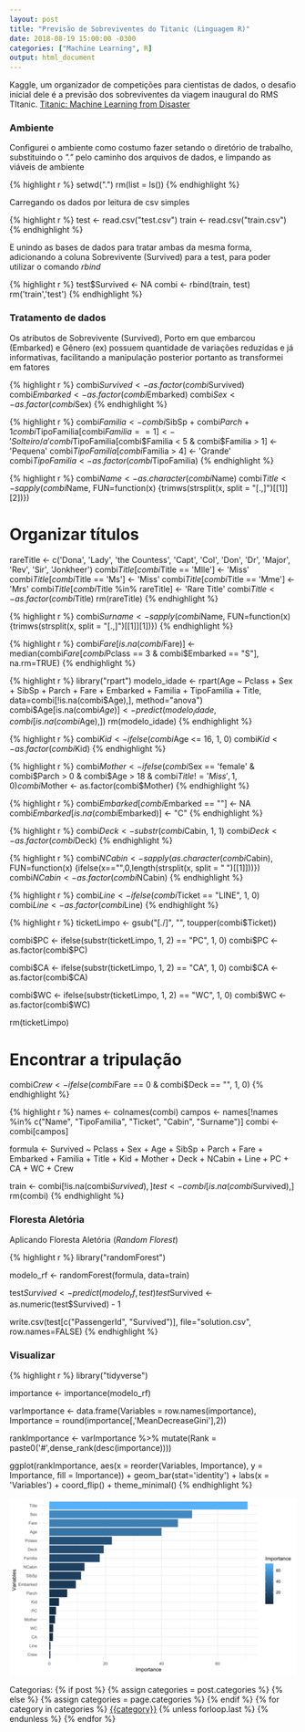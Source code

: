 ```yaml
---
layout: post
title: "Previsão de Sobreviventes do Titanic (Linguagem R)"
date: 2018-08-19 15:00:00 -0300
categories: ["Machine Learning", R]
output: html_document    
---
```


Kaggle, um organizador de competições para cientistas de dados, o desafio inicial dele é a previsão dos sobreviventes da viagem inaugural do RMS TItanic. [Titanic: Machine Learning from Disaster](https://www.kaggle.com/c/titanic) 



### Ambiente

Configurei o ambiente como costumo fazer setando o diretório de trabalho, substituindo o *"."* pelo caminho dos arquivos de dados, e limpando as viáveis de ambiente


{% highlight r %}
setwd(".")
rm(list = ls())
{% endhighlight %}

Carregando os dados por leitura de csv simples


{% highlight r %}
test <- read.csv("test.csv")
train <- read.csv("train.csv")
{% endhighlight %}

E unindo as bases de dados para tratar ambas da mesma forma, adicionando a coluna Sobrevivente (Survived) para a test, para poder utilizar o comando *rbind*


{% highlight r %}
test$Survived <- NA
combi <- rbind(train, test)
rm('train','test')
{% endhighlight %}

### Tratamento de dados 

Os atributos de Sobrevivente (Survived), Porto em que embarcou (Embarked) e Gênero (ex) possuem quantidade de variações reduzidas e já informativas, facilitando a manipulação posterior portanto as transformei em fatores


{% highlight r %}
combi$Survived <- as.factor(combi$Survived)
combi$Embarked <- as.factor(combi$Embarked)
combi$Sex <- as.factor(combi$Sex)
{% endhighlight %}




{% highlight r %}
combi$Familia <- combi$SibSp + combi$Parch + 1
combi$TipoFamilia[combi$Familia == 1] <- 'Solteiro/a'
combi$TipoFamilia[combi$Familia < 5 & combi$Familia > 1] <- 'Pequena'
combi$TipoFamilia[combi$Familia > 4] <- 'Grande'
combi$TipoFamilia <- as.factor(combi$TipoFamilia)
{% endhighlight %}


{% highlight r %}
combi$Name <- as.character(combi$Name)
combi$Title <- sapply(combi$Name, FUN=function(x) {trimws(strsplit(x, split = "[.,]")[[1]][2])})
# Organizar títulos 
rareTitle <- c('Dona', 'Lady', 'the Countess', 'Capt', 'Col', 'Don', 'Dr', 'Major', 'Rev', 'Sir', 'Jonkheer')
combi$Title[combi$Title == 'Mlle'] <- 'Miss' 
combi$Title[combi$Title == 'Ms'] <- 'Miss'
combi$Title[combi$Title == 'Mme'] <- 'Mrs' 
combi$Title[combi$Title %in% rareTitle] <- 'Rare Title'
combi$Title <- as.factor(combi$Title)
rm(rareTitle)
{% endhighlight %}




{% highlight r %}
combi$Surname <- sapply(combi$Name, FUN=function(x) {trimws(strsplit(x, split = "[.,]")[[1]][1])})
{% endhighlight %}




{% highlight r %}
combi$Fare[is.na(combi$Fare)] <- median(combi$Fare[combi$Pclass == 3 & combi$Embarked == "S"], na.rm=TRUE)
{% endhighlight %}




{% highlight r %}
library("rpart")
modelo_idade <- rpart(Age ~ Pclass + Sex + SibSp + Parch + Fare + Embarked + Familia + TipoFamilia + Title, data=combi[!is.na(combi$Age),], method="anova")
combi$Age[is.na(combi$Age)] <- predict(modelo_idade, combi[is.na(combi$Age),])
rm(modelo_idade)
{% endhighlight %}


{% highlight r %}
combi$Kid <- ifelse(combi$Age <= 16, 1, 0)
combi$Kid <- as.factor(combi$Kid)
{% endhighlight %}


{% highlight r %}
combi$Mother <- ifelse(combi$Sex == 'female' & combi$Parch > 0 & combi$Age > 18 & combi$Title != 'Miss', 1, 0)
combi$Mother <- as.factor(combi$Mother)
{% endhighlight %}


{% highlight r %}
combi$Embarked[combi$Embarked == ""] <- NA
combi$Embarked[is.na(combi$Embarked)] <- "C"
{% endhighlight %}


{% highlight r %}
combi$Deck <- substr(combi$Cabin, 1, 1)
combi$Deck <- as.factor(combi$Deck)
{% endhighlight %}


{% highlight r %}
combi$NCabin <- sapply(as.character(combi$Cabin), FUN=function(x) {ifelse(x=="",0,length(strsplit(x, split = " ")[[1]]))})
combi$NCabin <- as.factor(combi$NCabin)
{% endhighlight %}




{% highlight r %}
combi$Line <- ifelse(combi$Ticket == "LINE", 1, 0)
combi$Line <- as.factor(combi$Line)
{% endhighlight %}


{% highlight r %}
ticketLimpo <- gsub("[./]", "", toupper(combi$Ticket))

combi$PC <- ifelse(substr(ticketLimpo, 1, 2) == "PC", 1, 0)
combi$PC <- as.factor(combi$PC)

combi$CA <- ifelse(substr(ticketLimpo, 1, 2) == "CA", 1, 0)
combi$CA <- as.factor(combi$CA)

combi$WC <- ifelse(substr(ticketLimpo, 1, 2) == "WC", 1, 0)
combi$WC <- as.factor(combi$WC)

rm(ticketLimpo)

# Encontrar a tripulação
combi$Crew <- ifelse(combi$Fare == 0 & combi$Deck == "", 1, 0)
{% endhighlight %}




{% highlight r %}
names <- colnames(combi)
campos <- names[!names %in% c("Name", "TipoFamilia", "Ticket", "Cabin", "Surname")]
combi <- combi[campos]


formula <- Survived ~ Pclass + Sex + Age + SibSp + Parch + Fare + Embarked + 
                      Familia + Title + Kid + Mother + Deck + NCabin + Line + 
                      PC + CA + WC + Crew


train <- combi[!is.na(combi$Survived),]
test <- combi[is.na(combi$Survived),]
rm(combi)
{% endhighlight %}

### Floresta Aletória

Aplicando Floresta Aletória (*Random Florest*)


{% highlight r %}
library("randomForest")

modelo_rf <- randomForest(formula, data=train)

test$Survived <- predict(modelo_rf, test)
test$Survived <- as.numeric(test$Survived) - 1

write.csv(test[c("PassengerId", "Survived")], file="solution.csv", row.names=FALSE)
{% endhighlight %}

### Visualizar 


{% highlight r %}
library("tidyverse")

importance <- importance(modelo_rf)

varImportance <- data.frame(Variables = row.names(importance), 
        Importance = round(importance[,'MeanDecreaseGini'],2))

rankImportance <- varImportance %>%
        mutate(Rank = paste0('#',dense_rank(desc(importance))))

ggplot(rankImportance, aes(x = reorder(Variables, Importance), 
                           y = Importance, fill = Importance)) +
  geom_bar(stat='identity') + 
  labs(x = 'Variables') +
  coord_flip() + 
  theme_minimal()
{% endhighlight %}

![plot of chunk importance](/./assets/Rfig/importance-1.svg)
<div class="post-categories">
            Categorias: 
            {% if post %}
            {% assign categories = post.categories %}
            {% else %}
            {% assign categories = page.categories %}
            {% endif %}
            {% for category in categories %}
            <a href="{{site.baseurl}}/categorias/#{{category|slugize}}">{{category}}</a>
            {% unless forloop.last %}&nbsp;{% endunless %}
            {% endfor %}
            </div>
